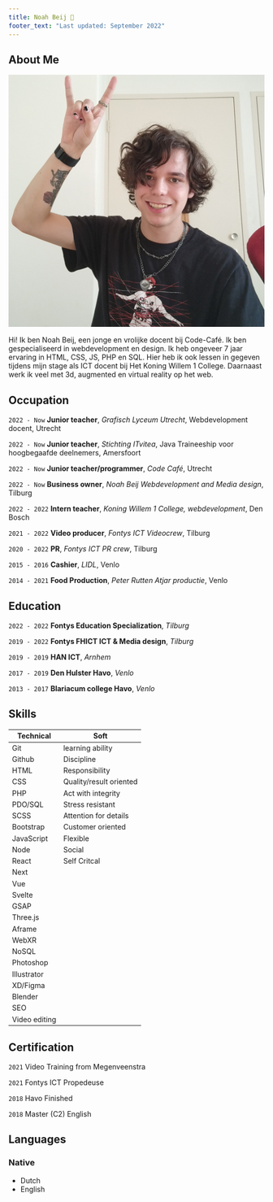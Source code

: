 ```yaml
---
title: Noah Beij 🐝
footer_text: "Last updated: September 2022"
---
```


## About Me

<img class="profile-picture" src="profile.jpg">

Hi! Ik ben Noah Beij, een jonge en vrolijke docent bij Code-Café. Ik ben gespecialiseerd in webdevelopment en design. Ik heb ongeveer 7 jaar ervaring in HTML, CSS, JS, PHP en SQL. Hier heb ik ook lessen in gegeven tijdens mijn stage als ICT docent bij Het Koning Willem 1 College. Daarnaast werk ik veel met 3d, augmented en virtual reality op het web.

## Occupation
`2022 - Now`
**Junior teacher**, _Grafisch Lyceum Utrecht_, Webdevelopment docent, Utrecht

`2022 - Now`
**Junior teacher**, _Stichting ITvitea_, Java Traineeship voor hoogbegaafde deelnemers, Amersfoort

`2022 - Now`
**Junior teacher/programmer**, _Code Café_, Utrecht

`2022 - Now`
**Business owner**, _Noah Beij Webdevelopment and Media design_, Tilburg

`2022 - 2022`
**Intern teacher**, _Koning Willem 1 College, webdevelopment_, Den Bosch

`2021 - 2022`
**Video producer**, _Fontys ICT Videocrew_, Tilburg

`2020 - 2022`
**PR**, _Fontys ICT PR crew_, Tilburg

`2015 - 2016`
**Cashier**, _LIDL_, Venlo

`2014 - 2021`
**Food Production**, _Peter Rutten Atjar productie_, Venlo

## Education

`2022 - 2022`
**Fontys Education Specialization**, _Tilburg_

`2019 - 2022`
**Fontys FHICT ICT & Media design**, _Tilburg_

`2019 - 2019`
**HAN ICT**, _Arnhem_

`2017 - 2019`
**Den Hulster Havo**, _Venlo_

`2013 - 2017`
**Blariacum college Havo**, _Venlo_

## Skills

| Technical     | Soft                    |
| ------------- | ----------------------- |
| Git           | learning ability        |
| Github        | Discipline              |
| HTML          | Responsibility          |
| CSS           | Quality/result oriented |
| PHP           | Act with integrity      |
| PDO/SQL       | Stress resistant        |
| SCSS          | Attention for details   |
| Bootstrap     | Customer oriented       |
| JavaScript    | Flexible                |
| Node          | Social                  |
| React         | Self Critcal            |
| Next          |                         |
| Vue           |                         |
| Svelte        |                         |
| GSAP          |                         |
| Three.js      |                         |
| Aframe |                         |
| WebXR |                         |
| NoSQL         |                         |
| Photoshop     |                         |
| Illustrator   |                         |
| XD/Figma      |                         |
| Blender       |                         |
| SEO           |                         |
| Video editing |                         |

## Certification

`2021`
Video Training from Megenveenstra

`2021` Fontys ICT Propedeuse

`2018` Havo Finished

`2018` Master (C2) English

## Languages

### Native

- Dutch
- English

<!-- ## References

- Foo Bar: Head of Department, Placeholder Names, Lorem
- John Doe: Associate Professor, Department of Computer Science, Ipsum -->
